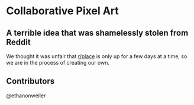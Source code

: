 # Collaborative Pixel Art
## A terrible idea that was shamelessly stolen from Reddit

We thought it was unfair that [r/place](https://www.reddit.com/r/place/) is only up for a few days at a time, so we are in the process of creating our own. 

## Contributors
@ethanonweller
